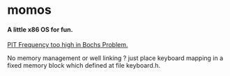 momos
=====

#### A little x86 OS for fun.

[PIT Frequency too high in Bochs Problem.](http://forum.osdev.org/viewtopic.php?f=1&t=27574)

No memory management or well linking ? just place keyboard mapping in a fixed memory block which defined at file keyboard.h.